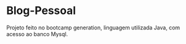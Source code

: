 # Blog-Pessoal
Projeto feito no bootcamp generation, linguagem utilizada Java, com acesso ao banco Mysql.
